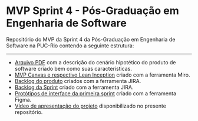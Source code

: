 # MVP Sprint 4 - Pós-Graduação em Engenharia de Software
Repositório do MVP da Sprint 4 da Pós-Graduação em Engenharia de Software na PUC-Rio contendo a seguinte estrutura:

---

- [Arquivo PDF](https://github.com/malvesealves/mvp-sprint-4-gestao-agil/blob/main/Produto%20de%20software.pdf) com a descrição do cenário hipotético do produto de software criado bem como suas características.
- [MVP Canvas e respectivo Lean Inception](https://miro.com/app/board/uXjVKPxwoN8=/?share_link_id=585544587618) criado com a ferramenta Miro.
- [Backlog do produto]([https://www.google.com](https://github.com/malvesealves/mvp-sprint-4-gestao-agil/blob/main/product-backlog.pdf)) criados com a ferramenta JIRA.
- [Backlog da Sprint](https://github.com/malvesealves/mvp-sprint-4-gestao-agil/blob/main/sprint-backlog.pdf) criado com a ferramenta JIRA.
- [Protótipos de interface da primeira sprint](https://github.com/malvesealves/mvp-sprint-4-gestao-agil/tree/main/wireframes) criado com a ferramenta Figma.
- [Vídeo de apresentação do projeto](https://www.google.com) disponibilizado no presente repositório.
